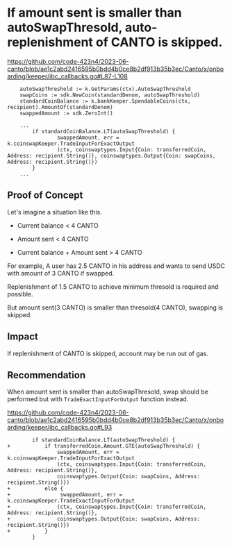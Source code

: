 # If amount sent is smaller than autoSwapThresold, auto-replenishment of CANTO is skipped. 
https://github.com/code-423n4/2023-06-canto/blob/ae1c2abd2416595b0bdd4b0ce8b2df913b35b3ec/Canto/x/onboarding/keeper/ibc_callbacks.go#L87-L108

```solidity
	autoSwapThreshold := k.GetParams(ctx).AutoSwapThreshold
	swapCoins := sdk.NewCoin(standardDenom, autoSwapThreshold)
	standardCoinBalance := k.bankKeeper.SpendableCoins(ctx, recipient).AmountOf(standardDenom)
	swappedAmount := sdk.ZeroInt()

    ...
        if standardCoinBalance.LT(autoSwapThreshold) {
                swappedAmount, err = k.coinswapKeeper.TradeInputForExactOutput
                (ctx, coinswaptypes.Input{Coin: transferredCoin, Address: recipient.String()}, coinswaptypes.Output{Coin: swapCoins, Address: recipient.String()})
        }
    ...
```
## Proof of Concept 
Let's imagine a situation like this.

- Current balance < 4 CANTO

- Amount sent < 4 CANTO

- Current balance + Amount sent > 4 CANTO

For example, A user has 2.5 CANTO in his address and wants to send USDC with amount of 3 CANTO if swapped.

Replenishment of 1.5 CANTO to achieve minimum thresold is required and possible.

But amount sent(3 CANTO) is smaller than thresold(4 CANTO), swapping is skipped. 


## Impact
If replenishment of CANTO is skipped, account may be run out of gas.

## Recommendation
When amount sent is smaller than autoSwapThresold, swap should be performed but with `TradeExactInputForOutput` function instead.

https://github.com/code-423n4/2023-06-canto/blob/ae1c2abd2416595b0bdd4b0ce8b2df913b35b3ec/Canto/x/onboarding/keeper/ibc_callbacks.go#L93

```solidity
        if standardCoinBalance.LT(autoSwapThreshold) {
+           if transferredCoin.Amount.GTE(autoSwapThreshold) {
                swappedAmount, err = k.coinswapKeeper.TradeInputForExactOutput
                (ctx, coinswaptypes.Input{Coin: transferredCoin, Address: recipient.String()}, 
                coinswaptypes.Output{Coin: swapCoins, Address: recipient.String()})
+           else {
+                swappedAmount, err = k.coinswapKeeper.TradeExactInputForOutput
+               (ctx, coinswaptypes.Input{Coin: transferredCoin, Address: recipient.String()}, 
+               coinswaptypes.Output{Coin: swapCoins, Address: recipient.String()})
+           }
        }
```
